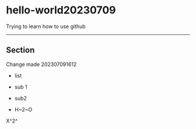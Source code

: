 # hello-world20230709
Trying to learn how to use github

-------
Section
-------

Change made 202307091612

- list
 - sub 1
 - sub2

 -  H~2~O

X^2^
